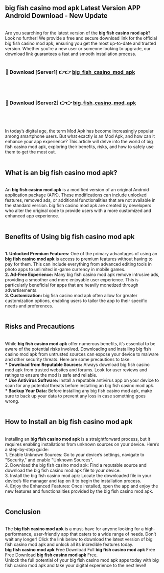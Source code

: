 ## big fish casino mod apk Latest Version APP Android Download - New Update
<br>
Are you searching for the latest version of the <strong>big fish casino mod apk</strong>? Look no further! We provide a free and secure download link for the official big fish casino mod apk, ensuring you get the most up-to-date and trusted version. Whether you're a new user or someone looking to upgrade, our download link guarantees a fast and smooth installation process.
<br>
<br>
<h3>🔴 Download [Server1] 👉👉 <a href="https://modyolo.store/big+fish+casino+mod+apk">big_fish_casino_mod_apk</a></h3><br>
<br>
<h3>🔴 Download [Server2] 👉👉 <a href="https://modyolo.store/big+fish+casino+mod+apk">big_fish_casino_mod_apk</a></h3><br>
<br>
<br>
In today’s digital age, the term Mod Apk has become increasingly popular among smartphone users. But what exactly is an Mod Apk, and how can it enhance your app experience? This article will delve into the world of big fish casino mod apk, exploring their benefits, risks, and how to safely use them to get the most out.
<br>
<br>
<h2>What is an big fish casino mod apk?</h2>
<br>
An <strong>big fish casino mod apk</strong> is a modified version of an original Android application package (APK). These modifications can include unlocked features, removed ads, or additional functionalities that are not available in the standard version. big fish casino mod apk are created by developers who alter the original code to provide users with a more customized and enhanced app experience.
<br>
<br>
<h2>Benefits of Using big fish casino mod apk</h2>
<br>
<strong> 1. Unlocked Premium Features:</strong> One of the primary advantages of using an <strong>big fish casino mod apk</strong> is access to premium features without having to pay for them. This can include everything from advanced editing tools in photo apps to unlimited in-game currency in mobile games.
<br>
<strong> 2. Ad-Free Experience:</strong> Many big fish casino mod apk remove intrusive ads, providing a smoother and more enjoyable user experience. This is particularly beneficial for apps that are heavily monetized through advertisements.
<br>
<strong> 3. Customization:</strong> big fish casino mod apk often allow for greater customization options, enabling users to tailor the app to their specific needs and preferences.
<br>
<br>
<h2>Risks and Precautions</h2>
<br>
While <strong>big fish casino mod apk</strong> offer numerous benefits, it’s essential to be aware of the potential risks involved. Downloading and installing big fish casino mod apk from untrusted sources can expose your device to malware and other security threats. Here are some precautions to take:
<br>
<strong> * Download from Reputable Sources:</strong> Always download big fish casino mod apk from trusted websites and forums. Look for user reviews and ratings to ensure the mod is safe and reliable.
<br>
<strong> * Use Antivirus Software:</strong> Install a reputable antivirus app on your device to scan for any potential threats before installing an big fish casino mod apk.
<br>
<strong> * Backup Your Data:</strong> Before installing any big fish casino mod apk, make sure to back up your data to prevent any loss in case something goes wrong.
<br>
<br>
<h2>How to Install an big fish casino mod apk</h2>
<br>
Installing an <strong>big fish casino mod apk</strong> is a straightforward process, but it requires enabling installations from unknown sources on your device. Here’s a step-by-step guide:
<br>
 1. Enable Unknown Sources: Go to your device’s settings, navigate to "Security," and enable "Unknown Sources".
<br>
 2. Download the big fish casino mod apk: Find a reputable source and download the big fish casino mod apk file to your device.
<br>
 3. Install the big fish casino mod apk: Locate the downloaded file in your device’s file manager and tap on it to begin the installation process.
<br>
 4. Enjoy the Enhanced Features: Once installed, open the app and enjoy the new features and functionalities provided by the big fish casino mod apk.
<br>
<br>
<h2><strong>Conclusion</strong></h2>
<br>
The <strong>big fish casino mod apk</strong> is a must-have for anyone looking for a high-performance, user-friendly app that caters to a wide range of needs. Don’t wait any longer! Click the link below to download the latest version of big fish casino mod apk and unlock all its incredible features today.
<br>
<strong>big fish casino mod apk</strong> Free Download Full <strong>big fish casino mod apk</strong> Free Free Download <strong>big fish casino mod apk</strong> Free.
<br>
Unlock the full potential of your big fish casino mod apk apps today with big fish casino mod apk and take your digital experience to the next level!